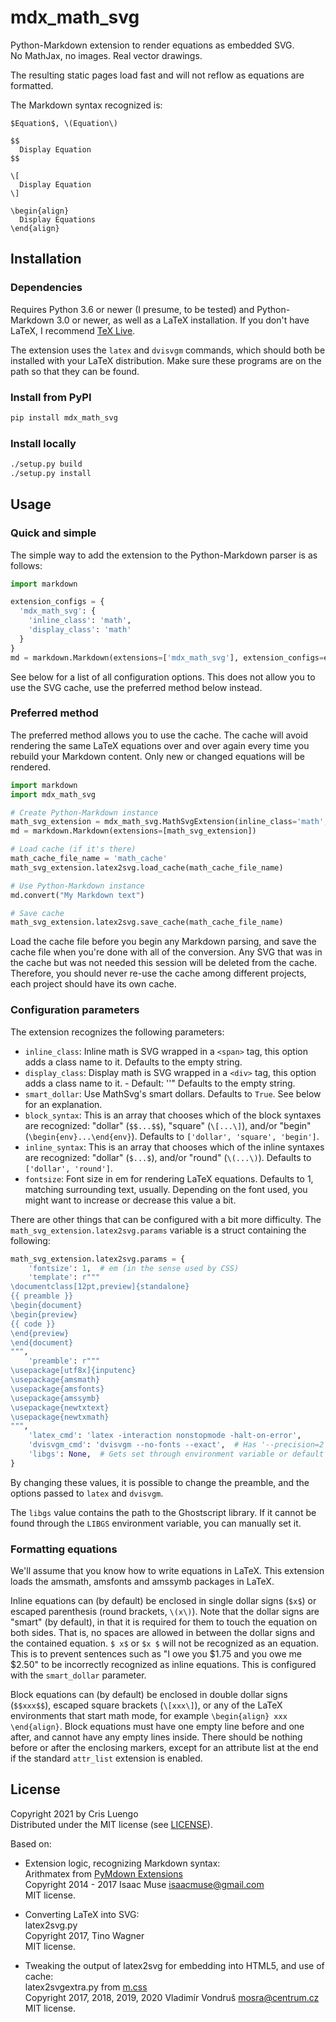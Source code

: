 # mdx_math_svg

Python-Markdown extension to render equations as embedded SVG.  
No MathJax, no images. Real vector drawings.  

The resulting static pages load fast and will not reflow as equations are formatted.

The Markdown syntax recognized is:
```text
$Equation$, \(Equation\)

$$
  Display Equation
$$

\[
  Display Equation
\]

\begin{align}
  Display Equations
\end{align}
```

## Installation

### Dependencies

Requires Python 3.6 or newer (I presume, to be tested) and Python-Markdown 3.0 or newer, as
well as a LaTeX installation. If you don't have LaTeX, I recommend [TeX Live](https://tug.org/texlive/).

The extension uses the `latex` and `dvisvgm` commands, which should both be installed with your LaTeX
distribution. Make sure these programs are on the path so that they can be found.

### Install from PyPI

```bash
pip install mdx_math_svg
```

### Install locally

```bash
./setup.py build
./setup.py install
```

## Usage

### Quick and simple

The simple way to add the extension to the Python-Markdown parser is as follows:
```python
import markdown

extension_configs = {
  'mdx_math_svg': {
    'inline_class': 'math',
    'display_class': 'math'
  }
}
md = markdown.Markdown(extensions=['mdx_math_svg'], extension_configs=extension_configs)
```
See below for a list of all configuration options. This does not allow you to use the SVG cache,
use the preferred method below instead.

### Preferred method

The preferred method allows you to use the cache. The cache will avoid rendering the same LaTeX
equations over and over again every time you rebuild your Markdown content. Only new or changed
equations will be rendered.

```python
import markdown
import mdx_math_svg

# Create Python-Markdown instance
math_svg_extension = mdx_math_svg.MathSvgExtension(inline_class='math', display_class='math'),
md = markdown.Markdown(extensions=[math_svg_extension])

# Load cache (if it's there)
math_cache_file_name = 'math_cache'
math_svg_extension.latex2svg.load_cache(math_cache_file_name)

# Use Python-Markdown instance
md.convert("My Markdown text")

# Save cache
math_svg_extension.latex2svg.save_cache(math_cache_file_name)
```

Load the cache file before you begin any Markdown parsing, and save the cache file when you're done with
all of the conversion. Any SVG that was in the cache but was not needed this session will be deleted from
the cache. Therefore, you should never re-use the cache among different projects, each project should have
its own cache.

### Configuration parameters

The extension recognizes the following parameters:

- `inline_class`: Inline math is SVG wrapped in a `<span>` tag, this option adds a class name to it.
  Defaults to the empty string.
- `display_class`: Display math is SVG wrapped in a `<div>` tag, this option adds a class name to it. - Default: ''"
  Defaults to the empty string.
- `smart_dollar`: Use MathSvg's smart dollars. Defaults to `True`. See below for an explanation.
- `block_syntax`: This is an array that chooses which of the block syntaxes are recognized:
  "dollar" (`$$...$$`), "square" (`\[...\]`), and/or "begin" (`\begin{env}...\end{env}`).
  Defaults to `['dollar', 'square', 'begin']`.
- `inline_syntax`: This is an array that chooses which of the inline syntaxes are recognized:
  "dollar" (`$...$`), and/or "round" (`\(...\)`).
  Defaults to `['dollar', 'round']`.
- `fontsize`: Font size in em for rendering LaTeX equations. Defaults to 1, matching surrounding text,
  usually. Depending on the font used, you might want to increase or decrease this value a bit.

There are other things that can be configured with a bit more difficulty. The `math_svg_extension.latex2svg.params`
variable is a struct containing the following:
```python
math_svg_extension.latex2svg.params = {
    'fontsize': 1,  # em (in the sense used by CSS)
    'template': r"""
\documentclass[12pt,preview]{standalone}
{{ preamble }}
\begin{document}
\begin{preview}
{{ code }}
\end{preview}
\end{document}
""",
    'preamble': r"""
\usepackage[utf8x]{inputenc}
\usepackage{amsmath}
\usepackage{amsfonts}
\usepackage{amssymb}
\usepackage{newtxtext}
\usepackage{newtxmath}
""",
    'latex_cmd': 'latex -interaction nonstopmode -halt-on-error',
    'dvisvgm_cmd': 'dvisvgm --no-fonts --exact',  # Has '--precision=2' added if the dvisvgm version is >= 2.2.2
    'libgs': None,  # Gets set through environment variable or default location
}
```
By changing these values, it is possible to change the preamble, and the options passed to `latex` and `dvisvgm`.

The `libgs` value contains the path to the Ghostscript library. If it cannot be found through the `LIBGS` environment
variable, you can manually set it.

### Formatting equations

We'll assume that you know how to write equations in LaTeX. This extension loads the amsmath, amsfonts and
amssymb packages in LaTeX.

Inline equations can (by default) be enclosed in single dollar signs (`$x$`) or escaped parenthesis
(round brackets, `\(x\)`). Note that the dollar signs are "smart" (by default), in that it is required for them
to touch the equation on both sides. That is, no spaces are allowed in between the dollar signs and the contained
equation. `$ x$` or `$x $` will not be recognized as an equation. This is to prevent sentences such as
"I owe you $1.75 and you owe me $2.50" to be incorrectly recognized as inline equations. This is configured
with the `smart_dollar` parameter.

Block equations can (by default) be enclosed in double dollar signs (`$$xxx$$`), escaped square brackets (`\[xxx\]`),
or any of the LaTeX environments that start math mode, for example `\begin{align} xxx \end{align}`. Block equations
must have one empty line before and one after, and cannot have any empty lines inside. There should be nothing
before or after the enclosing markers, except for an attribute list at the end if the standard `attr_list`
extension is enabled.

## License

Copyright 2021 by Cris Luengo   
Distributed under the MIT license (see [LICENSE](LICENSE)).

Based on:

- Extension logic, recognizing Markdown syntax:  
  Arithmatex from [PyMdown Extensions](https://github.com/facelessuser/pymdown-extensions)  
  Copyright 2014 - 2017 Isaac Muse <isaacmuse@gmail.com>  
  MIT license.

- Converting LaTeX into SVG:  
  latex2svg.py  
  Copyright 2017, Tino Wagner  
  MIT license.

- Tweaking the output of latex2svg for embedding into HTML5, and use of cache:  
  latex2svgextra.py from [m.css](https://github.com/mosra/m.css)  
  Copyright 2017, 2018, 2019, 2020 Vladimír Vondruš <mosra@centrum.cz>  
  MIT license.
